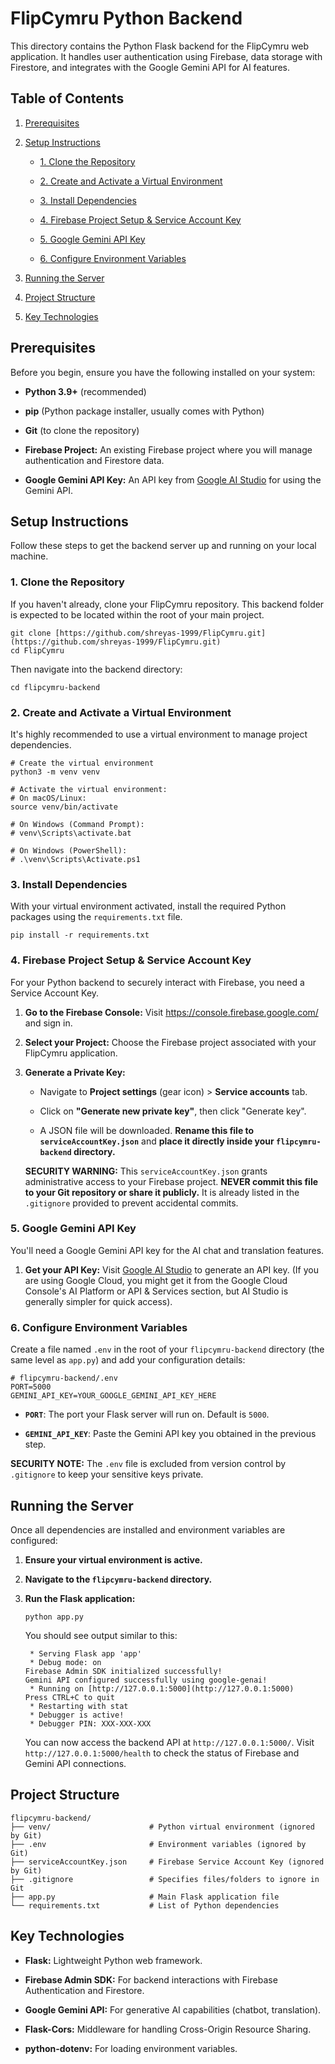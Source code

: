 # FlipCymru Python Backend

This directory contains the Python Flask backend for the FlipCymru web application. It handles user authentication using Firebase, data storage with Firestore, and integrates with the Google Gemini API for AI features.

## Table of Contents

1. [Prerequisites](#prerequisites)

2. [Setup Instructions](#setup-instructions)

   * [1. Clone the Repository](#1-clone-the-repository)

   * [2. Create and Activate a Virtual Environment](#2-create-and-activate-a-virtual-environment)

   * [3. Install Dependencies](#3-install-dependencies)

   * [4. Firebase Project Setup & Service Account Key](#4-firebase-project-setup--service-account-key)

   * [5. Google Gemini API Key](#5-google-gemini-api-key)

   * [6. Configure Environment Variables](#6-configure-environment-variables)

3. [Running the Server](#running-the-server)

4. [Project Structure](#project-structure)

5. [Key Technologies](#key-technologies)

## Prerequisites

Before you begin, ensure you have the following installed on your system:

* **Python 3.9+** (recommended)

* **pip** (Python package installer, usually comes with Python)

* **Git** (to clone the repository)

* **Firebase Project:** An existing Firebase project where you will manage authentication and Firestore data.

* **Google Gemini API Key:** An API key from [Google AI Studio](https://aistudio.google.com/app/apikey) for using the Gemini API.

## Setup Instructions

Follow these steps to get the backend server up and running on your local machine.

### 1. Clone the Repository

If you haven't already, clone your FlipCymru repository. This backend folder is expected to be located within the root of your main project.

```
git clone [https://github.com/shreyas-1999/FlipCymru.git](https://github.com/shreyas-1999/FlipCymru.git)
cd FlipCymru

```

Then navigate into the backend directory:

```
cd flipcymru-backend

```

### 2. Create and Activate a Virtual Environment

It's highly recommended to use a virtual environment to manage project dependencies.

```
# Create the virtual environment
python3 -m venv venv

# Activate the virtual environment:
# On macOS/Linux:
source venv/bin/activate

# On Windows (Command Prompt):
# venv\Scripts\activate.bat

# On Windows (PowerShell):
# .\venv\Scripts\Activate.ps1

```

### 3. Install Dependencies

With your virtual environment activated, install the required Python packages using the `requirements.txt` file.

```
pip install -r requirements.txt

```

### 4. Firebase Project Setup & Service Account Key

For your Python backend to securely interact with Firebase, you need a Service Account Key.

1. **Go to the Firebase Console:** Visit <https://console.firebase.google.com/> and sign in.

2. **Select your Project:** Choose the Firebase project associated with your FlipCymru application.

3. **Generate a Private Key:**

   * Navigate to **Project settings** (gear icon) > **Service accounts** tab.

   * Click on **"Generate new private key"**, then click "Generate key".

   * A JSON file will be downloaded. **Rename this file to `serviceAccountKey.json`** and **place it directly inside your `flipcymru-backend` directory.**

   **SECURITY WARNING:** This `serviceAccountKey.json` grants administrative access to your Firebase project. **NEVER commit this file to your Git repository or share it publicly.** It is already listed in the `.gitignore` provided to prevent accidental commits.

### 5. Google Gemini API Key

You'll need a Google Gemini API key for the AI chat and translation features.

1. **Get your API Key:** Visit [Google AI Studio](https://aistudio.google.com/app/apikey) to generate an API key.
   (If you are using Google Cloud, you might get it from the Google Cloud Console's AI Platform or API & Services section, but AI Studio is generally simpler for quick access).

### 6. Configure Environment Variables

Create a file named `.env` in the root of your `flipcymru-backend` directory (the same level as `app.py`) and add your configuration details:

```
# flipcymru-backend/.env
PORT=5000
GEMINI_API_KEY=YOUR_GOOGLE_GEMINI_API_KEY_HERE

```

* **`PORT`**: The port your Flask server will run on. Default is `5000`.

* **`GEMINI_API_KEY`**: Paste the Gemini API key you obtained in the previous step.

**SECURITY NOTE:** The `.env` file is excluded from version control by `.gitignore` to keep your sensitive keys private.

## Running the Server

Once all dependencies are installed and environment variables are configured:

1. **Ensure your virtual environment is active.**

2. **Navigate to the `flipcymru-backend` directory.**

3. **Run the Flask application:**

   ```
   python app.py
   
   ```

   You should see output similar to this:

   ```
    * Serving Flask app 'app'
    * Debug mode: on
   Firebase Admin SDK initialized successfully!
   Gemini API configured successfully using google-genai!
    * Running on [http://127.0.0.1:5000](http://127.0.0.1:5000)
   Press CTRL+C to quit
    * Restarting with stat
    * Debugger is active!
    * Debugger PIN: XXX-XXX-XXX
   
   ```

   You can now access the backend API at `http://127.0.0.1:5000/`.
   Visit `http://127.0.0.1:5000/health` to check the status of Firebase and Gemini API connections.

## Project Structure

```
flipcymru-backend/
├── venv/                      # Python virtual environment (ignored by Git)
├── .env                       # Environment variables (ignored by Git)
├── serviceAccountKey.json     # Firebase Service Account Key (ignored by Git)
├── .gitignore                 # Specifies files/folders to ignore in Git
├── app.py                     # Main Flask application file
└── requirements.txt           # List of Python dependencies

```

## Key Technologies

* **Flask:** Lightweight Python web framework.

* **Firebase Admin SDK:** For backend interactions with Firebase Authentication and Firestore.

* **Google Gemini API:** For generative AI capabilities (chatbot, translation).

* **Flask-Cors:** Middleware for handling Cross-Origin Resource Sharing.

* **python-dotenv:** For loading environment variables.
